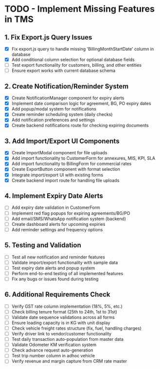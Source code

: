 # TODO - Implement Missing Features in TMS

## 1. Fix Export.js Query Issues
- [x] Fix export.js query to handle missing 'BillingMonthStartDate' column in database
- [x] Add conditional column selection for optional database fields
- [ ] Test export functionality for customers, billing, and other entities
- [ ] Ensure export works with current database schema

## 2. Create Notification/Reminder System
- [x] Create NotificationManager component for expiry alerts
- [x] Implement date comparison logic for agreement, BG, PO expiry dates
- [x] Add popup/modal system for notifications
- [x] Create reminder scheduling system (daily checks)
- [x] Add notification preferences and settings
- [x] Create backend notifications route for checking expiring documents

## 3. Add Import/Export UI Components
- [x] Create ImportModal component for file uploads
- [x] Add import functionality to CustomerForm for annexures, MIS, KPI, SLA
- [x] Add import functionality to BillingForm for commercial rates
- [x] Create ExportButton component with format selection
- [x] Integrate import/export UI with existing forms
- [x] Create backend import route for handling file uploads

## 4. Implement Expiry Date Alerts
- [ ] Add expiry date validation in CustomerForm
- [ ] Implement red flag popups for expiring agreements/BG/PO
- [ ] Add email/SMS/WhatsApp notification system (backend)
- [ ] Create dashboard alerts for upcoming expiries
- [ ] Add reminder settings and frequency options

## 5. Testing and Validation
- [ ] Test all new notification and reminder features
- [ ] Validate import/export functionality with sample data
- [ ] Test expiry date alerts and popup system
- [ ] Perform end-to-end testing of all implemented features
- [ ] Fix any bugs or issues found during testing

## 6. Additional Requirements Check
- [ ] Verify GST rate column implementation (18%, 5%, etc.)
- [ ] Check billing tenure format (25th to 24th, 1st to 31st)
- [ ] Validate date sequence validations across all forms
- [ ] Ensure loading capacity is in KG with unit display
- [ ] Check vehicle freight rates structure (fix, fuel, handling charges)
- [ ] Verify driver link to vendor/customer functionality
- [ ] Test daily transaction auto-population from master data
- [ ] Validate Odometer KM verification system
- [ ] Check advance request auto-generation
- [ ] Test trip number column in adhoc vehicle
- [ ] Verify revenue and margin capture from CRM rate master
